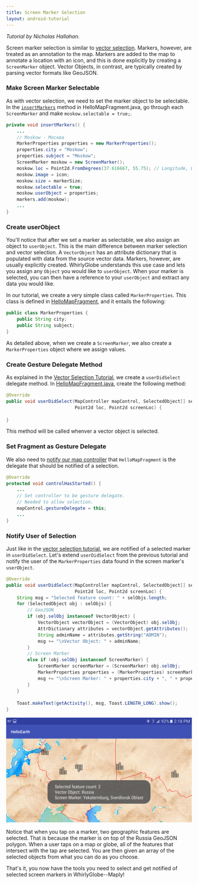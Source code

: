 ```yaml
---
title: Screen Marker Selection
layout: android-tutorial
---
```


*Tutorial by Nicholas Hallahan.*

Screen marker selection is similar to [vector selection](vector-selection.html). Markers, however, are treated as an annotation to the map. Markers are added to the map to annotate a location with an icon, and this is done explicitly by creating a `ScreenMarker` object. Vector Objects, in contrast, are typically created by parsing vector formats like GeoJSON.

### Make Screen Marker Selectable

As with vector selection, we need to set the marker object to be selectable. In the [`insertMarkers`](https://github.com/mousebird/AndroidTutorialProject/blob/3318085f5192b6cf28a7294968a480006817804a/app/src/main/java/io/theoutpost/helloearth/HelloMapFragment.java#L160) method in HelloMapFragment.java, go through each `ScreenMarker` and make `moskow.selectable = true;`.

```java
private void insertMarkers() {
    ...
    // Moskow - Москва
    MarkerProperties properties = new MarkerProperties();
    properties.city = "Moskow";
    properties.subject = "Moskow";
    ScreenMarker moskow = new ScreenMarker();
    moskow.loc = Point2d.FromDegrees(37.616667, 55.75); // Longitude, Latitude
    moskow.image = icon;
    moskow.size = markerSize;
    moskow.selectable = true;
    moskow.userObject = properties;
    markers.add(moskow);
    ...
}
```

### Create userObject

You'll notice that after we set a marker as selectable, we also assign an object to `userObject`. This is the main difference between marker selection and vector selection. A `VectorObject` has an attribute dictionary that is populated with data from the source vector data. Markers, however, are usually explicitly created. WhirlyGlobe understands this use case and lets you assign any `Object` you would like to `userObject`. When your marker is selected, you can then have a reference to your `userObject` and extract any data you would like.

In our tutorial, we create a very simple class called `MarkerProperties`. This class is defined in [HelloMapFragment](https://github.com/mousebird/AndroidTutorialProject/blob/3318085f5192b6cf28a7294968a480006817804a/app/src/main/java/io/theoutpost/helloearth/HelloMapFragment.java#L136-L139), and it entails the following:

```java
public class MarkerProperties {
    public String city;
    public String subject;
}
```

As detailed above, when we create a `ScreenMarker`, we also create a `MarkerProperties` object where we assign values.

### Create Gesture Delegate Method

As explained in the [Vector Selection Tutorial](vector-selection.html), we create a `userDidSelect` delegate method. In [HelloMapFragment.java](https://github.com/mousebird/AndroidTutorialProject/blob/3318085f5192b6cf28a7294968a480006817804a/app/src/main/java/io/theoutpost/helloearth/HelloMapFragment.java#L273-L274), create the following method:

```java
@Override
public void userDidSelect(MapController mapControl, SelectedObject[] selObjs, 
                          Point2d loc, Point2d screenLoc) {

}
```

This method will be called whenver a vector object is selected.

### Set Fragment as Gesture Delegate

We also need to [notify our map controller]((https://github.com/mousebird/AndroidTutorialProject/blob/3318085f5192b6cf28a7294968a480006817804a/app/src/main/java/io/theoutpost/helloearth/HelloMapFragment.java#L122)) that `HelloMapFragment` is the delegate that should be notified of a selection.

```java
@Override
protected void controlHasStarted() {
    ...
    // Set controller to be gesture delegate.
    // Needed to allow selection.
    mapControl.gestureDelegate = this;
    ...
}
```

### Notify User of Selection

Just like in the [vector selection tutorial](vector-selection.html), we are notified of a selected marker in `userDidSelect`. Let's extend `userDidSelect` from the previous tutorial and notify the user of the `MarkerProperties` data found in the screen marker's `userObject`.

```java
@Override
public void userDidSelect(MapController mapControl, SelectedObject[] selObjs, 
                          Point2d loc, Point2d screenLoc) {
    String msg = "Selected feature count: " + selObjs.length;
    for (SelectedObject obj : selObjs) {
        // GeoJSON
        if (obj.selObj instanceof VectorObject) {
            VectorObject vectorObject = (VectorObject) obj.selObj;
            AttrDictionary attributes = vectorObject.getAttributes();
            String adminName = attributes.getString("ADMIN");
            msg += "\nVector Object: " + adminName;
        }
        // Screen Marker
        else if (obj.selObj instanceof ScreenMarker) {
            ScreenMarker screenMarker = (ScreenMarker) obj.selObj;
            MarkerProperties properties = (MarkerProperties) screenMarker.userObject;
            msg += "\nScreen Marker: " + properties.city + ", " + properties.subject;
        }
    }

    Toast.makeText(getActivity(), msg, Toast.LENGTH_LONG).show();
}
```

![Marker Selection](resources/marker-selection.png)

Notice that when you tap on a marker, two geographic features are selected. That is because the marker is on top of the Russia GeoJSON polygon. When a user taps on a map or globe, all of the features that intersect with the tap are selected. You are then given an array of the selected objects from what you can do as you choose.

That's it, you now have the tools you need to select and get notified of selected screen markers in WhirlyGlobe--Maply!
